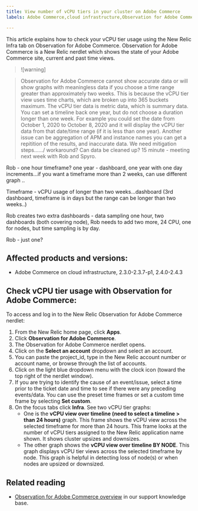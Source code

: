 ```yaml
---
title: View number of vCPU tiers in your cluster on Adobe Commerce
labels: Adobe Commerce,cloud infrastructure,Observation for Adobe Commerce,CPU,Magento,how to,New Relic,2.3.0,2.3.1,2.3.2,2.3.3,2.3.2-p2,2.3.4,2.3.3-p1,2.3.5,2.3.4-p2,2.3.5-p1,2.3.5-p2,2.3.6,2.3.6-p1,2.3.7,2.3.7-p1,2.4.0,2.4.0-p1,2.4.1,2.4.1-p1,2.4.2,2.4.2-p1,2.4.2-p2,2.4.3

---
```


This article explains how to check your vCPU tier usage using the New Relic Infra tab on Observation for Adobe Commerce. Observation for Adobe Commerce is a New Relic nerdlet which shows the state of your Adobe Commerce site, current and past time views.

>![warning]

> Observation for Adobe Commerce cannot show accurate data or will show graphs with meaningless data if you choose a time range greater than approximately two weeks. This is because the vCPU tier view uses time charts, which are broken up into 365 buckets maximum. The vCPU tier data is metric data, which is summary data. You can set a timeline back one year, but do not choose a duration longer than one week. For example you could set the date from October 1, 2020 to October 8, 2020 and it will display the vCPU tier data from that date/time range (if it is less than one year). Another issue can be aggregation of APM and instance names you can get a repitition of the results, and inaccurate data. We need mitigation steps....../ workaround? Can data be cleaned up?  15 minute - meeting next week with Rob and Spyro.

Rob - one hour timeframe? one year - dashboard, one year with one day increments...if you want a timeframe more than 2 weeks, can use different graph ..

Timeframe - vCPU usage of longer than two weeks...dashboard (3rd dashboard, timeframe is in days but the range can be longer than two weeks..)

Rob creates two extra dashboards - data sampling one hour, two dashboards (both covering node), Rob needs to add two more, 24 CPU, one for nodes, but time sampling is by day.

Rob - just one? 

## Affected products and versions:

* Adobe Commerce on cloud infrastructure, 2.3.0-2.3.7-p1, 2.4.0-2.4.3

## Check vCPU tier usage with Observation for Adobe Commerce:

To access and log in to the New Relic Observation for Adobe Commerce nerdlet:

1. From the New Relic home page, click **Apps**.
1. Click **Observation for Adobe Commerce**.
1. The Observation for Adobe Commerce nerdlet opens.
1. Click on the **Select an account** dropdown and select an account.
1. You can paste the project_id, type in the New Relic account number or account name, or browse through the list of accounts.
1. Click on the light blue dropdown menu with the clock icon (toward the top right of the nerdlet window).
1. If you are trying to identify the cause of an event/issue, select a time prior to the ticket date and time to see if there were any preceding events/data. You can use the preset time frames or set a custom time frame by selecting **Set custom**.
1. On the focus tabs click **Infra**. See two vCPU tier graphs:
    * One is the **vCPU view over timeline (need to select a timeline > than 24 hours)** graph. This frame shows the vCPU view across the selected timeframe for more than 24 hours. This frame looks at the number of vCPU tiers assigned to the New Relic application name shown. It shows cluster upsizes and downsizes.
    * The other graph shows the **vCPU view over timeline BY NODE**. This graph displays vCPU tier views across the selected timeframe by node. This graph is helpful in detecting loss of node(s) or when nodes are upsized or downsized.

## Related reading

* [Observation for Adobe Commerce overview](https://support.magento.com/hc/en-us/articles/4406549696781) in our support knowledge base.
